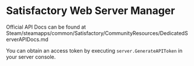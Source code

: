 # Satisfactory Web Server Manager

Official API Docs can be found at Steam/steamapps/common/Satisfactory/CommunityResources/DedicatedServerAPIDocs.md

You can obtain an access token by executing `server.GenerateAPIToken` in your server console.
